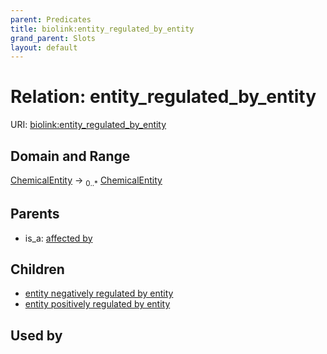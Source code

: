 ```yaml
---
parent: Predicates
title: biolink:entity_regulated_by_entity
grand_parent: Slots
layout: default
---
```


# Relation: entity_regulated_by_entity




URI: [biolink:entity_regulated_by_entity](https://w3id.org/biolink/vocab/entity_regulated_by_entity)

## Domain and Range

[ChemicalEntity](ChemicalEntity.md) ->  <sub>0..\*</sub> [ChemicalEntity](ChemicalEntity.md)

## Parents

 *  is_a: [affected by](affected_by.md)

## Children

 *  [entity negatively regulated by entity](entity_negatively_regulated_by_entity.md)
 *  [entity positively regulated by entity](entity_positively_regulated_by_entity.md)

## Used by

